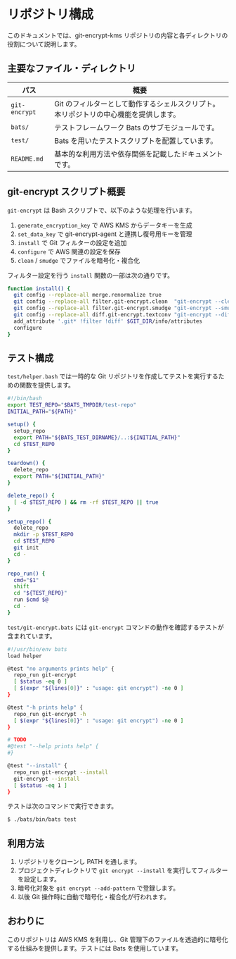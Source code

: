 # リポジトリ構成

このドキュメントでは、git-encrypt-kms リポジトリの内容と各ディレクトリの役割について説明します。

## 主要なファイル・ディレクトリ

| パス | 概要 |
| ---- | ---- |
| `git-encrypt` | Git のフィルターとして動作するシェルスクリプト。本リポジトリの中心機能を提供します。 |
| `bats/` | テストフレームワーク Bats のサブモジュールです。 |
| `test/` | Bats を用いたテストスクリプトを配置しています。 |
| `README.md` | 基本的な利用方法や依存関係を記載したドキュメントです。 |

## git-encrypt スクリプト概要

`git-encrypt` は Bash スクリプトで、以下のような処理を行います。

1. `generate_encryption_key` で AWS KMS からデータキーを生成
2. `set_data_key` で git-encrypt-agent と連携し復号用キーを管理
3. `install` で Git フィルターの設定を追加
4. `configure` で AWS 関連の設定を保存
5. `clean` / `smudge` でファイルを暗号化・複合化

フィルター設定を行う `install` 関数の一部は次の通りです。

```bash
function install() {
  git config --replace-all merge.renormalize true
  git config --replace-all filter.git-encrypt.clean  "git-encrypt --clean"
  git config --replace-all filter.git-encrypt.smudge "git-encrypt --smudge"
  git config --replace-all diff.git-encrypt.textconv "git-encrypt --diff"
  add_attribute '.git* !filter !diff' $GIT_DIR/info/attributes
  configure
}
```

## テスト構成

`test/helper.bash` では一時的な Git リポジトリを作成してテストを実行するための関数を提供します。

```bash
#!/bin/bash
export TEST_REPO="$BATS_TMPDIR/test-repo"
INITIAL_PATH="${PATH}"

setup() {
  setup_repo
  export PATH="${BATS_TEST_DIRNAME}/..:${INITIAL_PATH}"
  cd $TEST_REPO
}

teardown() {
  delete_repo
  export PATH="${INITIAL_PATH}"
}

delete_repo() {
  [ -d $TEST_REPO ] && rm -rf $TEST_REPO || true
}

setup_repo() {
  delete_repo
  mkdir -p $TEST_REPO
  cd $TEST_REPO
  git init
  cd -
}

repo_run() {
  cmd="$1"
  shift
  cd "${TEST_REPO}"
  run $cmd $@
  cd -
}

```

`test/git-encrypt.bats` には `git-encrypt` コマンドの動作を確認するテストが含まれています。

```bash
#!/usr/bin/env bats
load helper

@test "no arguments prints help" {
  repo_run git-encrypt
  [ $status -eq 0 ]
  [ $(expr "${lines[0]}" : "usage: git encrypt") -ne 0 ]
}

@test "-h prints help" {
  repo_run git-encrypt -h
  [ $(expr "${lines[0]}" : "usage: git encrypt") -ne 0 ]
}

# TODO
#@test "--help prints help" {
#}

@test "--install" {
  repo_run git-encrypt --install
  git-encrypt --install
  [ $status -eq 1 ]
}

```

テストは次のコマンドで実行できます。

```bash
$ ./bats/bin/bats test
```

## 利用方法

1. リポジトリをクローンし PATH を通します。
2. プロジェクトディレクトリで `git encrypt --install` を実行してフィルターを設定します。
3. 暗号化対象を `git encrypt --add-pattern` で登録します。
4. 以後 Git 操作時に自動で暗号化・複合化が行われます。

## おわりに

このリポジトリは AWS KMS を利用し、Git 管理下のファイルを透過的に暗号化する仕組みを提供します。テストには Bats を使用しています。
